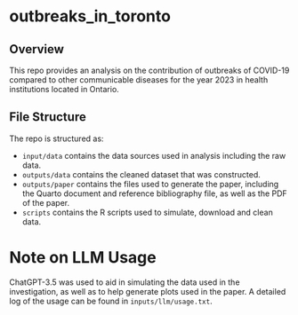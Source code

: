 # outbreaks_in_toronto

## Overview

This repo provides an analysis on the contribution of outbreaks of COVID-19 compared to other communicable diseases for the year 2023 in health institutions located in Ontario.

## File Structure

The repo is structured as:

-   `input/data` contains the data sources used in analysis including the raw data.
-   `outputs/data` contains the cleaned dataset that was constructed.
-   `outputs/paper` contains the files used to generate the paper, including the Quarto document and reference bibliography file, as well as the PDF of the paper.
-   `scripts` contains the R scripts used to simulate, download and clean data.

# Note on LLM Usage
ChatGPT-3.5 was used to aid in simulating the data used in the investigation, as well as to help generate plots used in the paper. A detailed log of the usage can be found in ```inputs/llm/usage.txt```.
